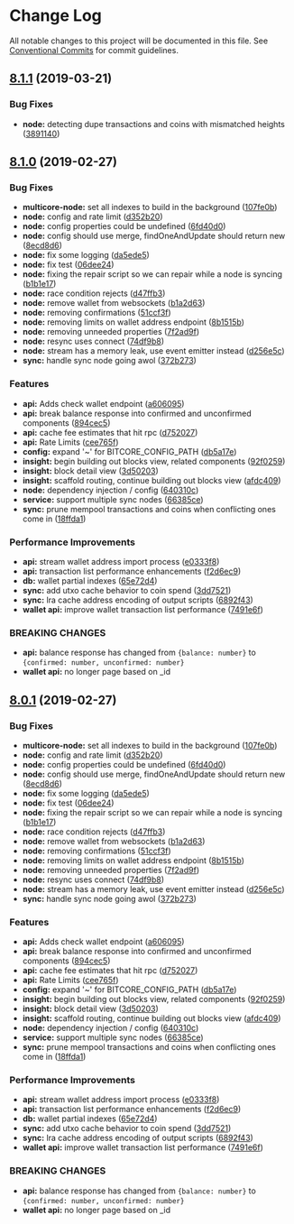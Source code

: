 # Change Log

All notable changes to this project will be documented in this file.
See [Conventional Commits](https://conventionalcommits.org) for commit guidelines.

## [8.1.1](https://github.com/matiu/multicore/compare/v8.1.0...v8.1.1) (2019-03-21)

### Bug Fixes

* **node:** detecting dupe transactions and coins with mismatched heights ([3891140](https://github.com/matiu/multicore/commit/3891140))

## [8.1.0](https://github.com/nitsujlangston/multicore/compare/v5.0.0-beta.44...v8.1.0) (2019-02-27)

### Bug Fixes

* **multicore-node:** set all indexes to build in the background ([107fe0b](https://github.com/nitsujlangston/multicore/commit/107fe0b))
* **node:** config and rate limit ([d352b20](https://github.com/nitsujlangston/multicore/commit/d352b20))
* **node:** config properties could be undefined ([6fd40d0](https://github.com/nitsujlangston/multicore/commit/6fd40d0))
* **node:** config should use merge, findOneAndUpdate should return new ([8ecd8d6](https://github.com/nitsujlangston/multicore/commit/8ecd8d6))
* **node:** fix some logging ([da5ede5](https://github.com/nitsujlangston/multicore/commit/da5ede5))
* **node:** fix test ([06dee24](https://github.com/nitsujlangston/multicore/commit/06dee24))
* **node:** fixing the repair script so we can repair while a node is syncing ([b1b1e17](https://github.com/nitsujlangston/multicore/commit/b1b1e17))
* **node:** race condition rejects ([d47ffb3](https://github.com/nitsujlangston/multicore/commit/d47ffb3))
* **node:** remove wallet from websockets ([b1a2d63](https://github.com/nitsujlangston/multicore/commit/b1a2d63))
* **node:** removing confirmations ([51ccf3f](https://github.com/nitsujlangston/multicore/commit/51ccf3f))
* **node:** removing limits on wallet address endpoint ([8b1515b](https://github.com/nitsujlangston/multicore/commit/8b1515b))
* **node:** removing unneeded properties ([7f2ad9f](https://github.com/nitsujlangston/multicore/commit/7f2ad9f))
* **node:** resync uses connect ([74df9b8](https://github.com/nitsujlangston/multicore/commit/74df9b8))
* **node:** stream has a memory leak, use event emitter instead ([d256e5c](https://github.com/nitsujlangston/multicore/commit/d256e5c))
* **sync:** handle sync node going awol ([372b273](https://github.com/nitsujlangston/multicore/commit/372b273))

### Features

* **api:** Adds check wallet endpoint ([a606095](https://github.com/nitsujlangston/multicore/commit/a606095))
* **api:** break balance response into confirmed and unconfirmed components ([894cec5](https://github.com/nitsujlangston/multicore/commit/894cec5))
* **api:** cache fee estimates that hit rpc ([d752027](https://github.com/nitsujlangston/multicore/commit/d752027))
* **api:** Rate Limits ([cee765f](https://github.com/nitsujlangston/multicore/commit/cee765f))
* **config:** expand '~' for BITCORE_CONFIG_PATH ([db5a17e](https://github.com/nitsujlangston/multicore/commit/db5a17e))
* **insight:** begin building out blocks view, related components ([92f0259](https://github.com/nitsujlangston/multicore/commit/92f0259))
* **insight:** block detail view ([3d50203](https://github.com/nitsujlangston/multicore/commit/3d50203))
* **insight:** scaffold routing, continue building out blocks view ([afdc409](https://github.com/nitsujlangston/multicore/commit/afdc409))
* **node:** dependency injection / config ([640310c](https://github.com/nitsujlangston/multicore/commit/640310c))
* **service:** support multiple sync nodes ([66385ce](https://github.com/nitsujlangston/multicore/commit/66385ce))
* **sync:** prune mempool transactions and coins when conflicting ones come in ([18ffda1](https://github.com/nitsujlangston/multicore/commit/18ffda1))

### Performance Improvements

* **api:** stream wallet address import process ([e0333f8](https://github.com/nitsujlangston/multicore/commit/e0333f8))
* **api:** transaction list performance enhancements ([f2d6ec9](https://github.com/nitsujlangston/multicore/commit/f2d6ec9))
* **db:** wallet partial indexes ([65e72d4](https://github.com/nitsujlangston/multicore/commit/65e72d4))
* **sync:** add utxo cache behavior to coin spend ([3dd7521](https://github.com/nitsujlangston/multicore/commit/3dd7521))
* **sync:** lra cache address encoding of output scripts ([6892f43](https://github.com/nitsujlangston/multicore/commit/6892f43))
* **wallet api:** improve wallet transaction list performance ([7491e6f](https://github.com/nitsujlangston/multicore/commit/7491e6f))

### BREAKING CHANGES

* **api:** balance response has changed from `{balance: number}` to `{confirmed: number,
unconfirmed: number}`
* **wallet api:** no longer page based on _id

## [8.0.1](https://github.com/nitsujlangston/multicore/compare/v5.0.0-beta.44...v8.0.1) (2019-02-27)

### Bug Fixes

* **multicore-node:** set all indexes to build in the background ([107fe0b](https://github.com/nitsujlangston/multicore/commit/107fe0b))
* **node:** config and rate limit ([d352b20](https://github.com/nitsujlangston/multicore/commit/d352b20))
* **node:** config properties could be undefined ([6fd40d0](https://github.com/nitsujlangston/multicore/commit/6fd40d0))
* **node:** config should use merge, findOneAndUpdate should return new ([8ecd8d6](https://github.com/nitsujlangston/multicore/commit/8ecd8d6))
* **node:** fix some logging ([da5ede5](https://github.com/nitsujlangston/multicore/commit/da5ede5))
* **node:** fix test ([06dee24](https://github.com/nitsujlangston/multicore/commit/06dee24))
* **node:** fixing the repair script so we can repair while a node is syncing ([b1b1e17](https://github.com/nitsujlangston/multicore/commit/b1b1e17))
* **node:** race condition rejects ([d47ffb3](https://github.com/nitsujlangston/multicore/commit/d47ffb3))
* **node:** remove wallet from websockets ([b1a2d63](https://github.com/nitsujlangston/multicore/commit/b1a2d63))
* **node:** removing confirmations ([51ccf3f](https://github.com/nitsujlangston/multicore/commit/51ccf3f))
* **node:** removing limits on wallet address endpoint ([8b1515b](https://github.com/nitsujlangston/multicore/commit/8b1515b))
* **node:** removing unneeded properties ([7f2ad9f](https://github.com/nitsujlangston/multicore/commit/7f2ad9f))
* **node:** resync uses connect ([74df9b8](https://github.com/nitsujlangston/multicore/commit/74df9b8))
* **node:** stream has a memory leak, use event emitter instead ([d256e5c](https://github.com/nitsujlangston/multicore/commit/d256e5c))
* **sync:** handle sync node going awol ([372b273](https://github.com/nitsujlangston/multicore/commit/372b273))

### Features

* **api:** Adds check wallet endpoint ([a606095](https://github.com/nitsujlangston/multicore/commit/a606095))
* **api:** break balance response into confirmed and unconfirmed components ([894cec5](https://github.com/nitsujlangston/multicore/commit/894cec5))
* **api:** cache fee estimates that hit rpc ([d752027](https://github.com/nitsujlangston/multicore/commit/d752027))
* **api:** Rate Limits ([cee765f](https://github.com/nitsujlangston/multicore/commit/cee765f))
* **config:** expand '~' for BITCORE_CONFIG_PATH ([db5a17e](https://github.com/nitsujlangston/multicore/commit/db5a17e))
* **insight:** begin building out blocks view, related components ([92f0259](https://github.com/nitsujlangston/multicore/commit/92f0259))
* **insight:** block detail view ([3d50203](https://github.com/nitsujlangston/multicore/commit/3d50203))
* **insight:** scaffold routing, continue building out blocks view ([afdc409](https://github.com/nitsujlangston/multicore/commit/afdc409))
* **node:** dependency injection / config ([640310c](https://github.com/nitsujlangston/multicore/commit/640310c))
* **service:** support multiple sync nodes ([66385ce](https://github.com/nitsujlangston/multicore/commit/66385ce))
* **sync:** prune mempool transactions and coins when conflicting ones come in ([18ffda1](https://github.com/nitsujlangston/multicore/commit/18ffda1))

### Performance Improvements

* **api:** stream wallet address import process ([e0333f8](https://github.com/nitsujlangston/multicore/commit/e0333f8))
* **api:** transaction list performance enhancements ([f2d6ec9](https://github.com/nitsujlangston/multicore/commit/f2d6ec9))
* **db:** wallet partial indexes ([65e72d4](https://github.com/nitsujlangston/multicore/commit/65e72d4))
* **sync:** add utxo cache behavior to coin spend ([3dd7521](https://github.com/nitsujlangston/multicore/commit/3dd7521))
* **sync:** lra cache address encoding of output scripts ([6892f43](https://github.com/nitsujlangston/multicore/commit/6892f43))
* **wallet api:** improve wallet transaction list performance ([7491e6f](https://github.com/nitsujlangston/multicore/commit/7491e6f))

### BREAKING CHANGES

* **api:** balance response has changed from `{balance: number}` to `{confirmed: number,
unconfirmed: number}`
* **wallet api:** no longer page based on _id
